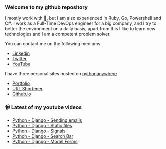 ### Welcome to my github repository

I mostly work with [:snake:](https://www.python.org/), but I am also experienced in Ruby, Go, Powershell and C#. I work as a Full-Time DevOps engineer for a big company, and I try to better the environment on a daily basis, apart from this I like to learn new technologies and I am a competent problem solver.

You can contact me on the following mediums.
- [Linkedin](https://www.linkedin.com/in/r3ap3rpy)
- [Twitter](https://twitter.com/r3ap3rpy)
- [YouTube](https://www.youtube.com/channel/UC1qkMXH8d2I9DDAtBSeEHqg)

I have three personal sites hosted on [pythonanywhere](https://www.pythonanywhere.com/)
- [Portfolio](http://r3ap3rpy.pythonanywhere.com/)
- [URL Shortener](http://shortenpy.pythonanywhere.com/)
- [Github.io](https://r3ap3rpy.github.io/)

### :video_camera: Latest of my youtube videos
<!-- YOUTUBE:START -->
- [Python - Django - Sending emails](https://www.youtube.com/watch?v=3lbJhea4Stw)
- [Python - Django - Static files](https://www.youtube.com/watch?v=dCrjq8KEj4U)
- [Python - Django - Signals](https://www.youtube.com/watch?v=kyBJ5tmzAzk)
- [Python - Django - Search Bar](https://www.youtube.com/watch?v=SiAG4l2h-wI)
- [Python - Django - Model Forms](https://www.youtube.com/watch?v=BKi2Ag4SanE)
<!-- YOUTUBE:END -->

